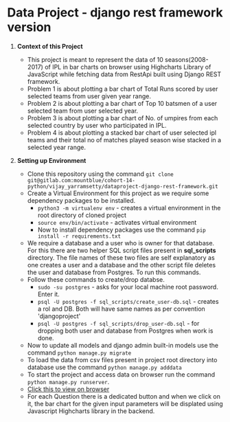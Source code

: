 # Data Project - django rest framework version

1. **Context of this Project**
   * This project is meant to represent the data of 10 seasons(2008-2017) of IPL in bar charts on browser using Highcharts Library of JavaScript while fetching data from RestApi built using Django REST framework.
   * Problem 1 is about plotting a bar chart of Total Runs scored by user selected teams from user given year range.
   * Problem 2 is about plotting a bar chart of Top 10 batsmen of a user selected team from user selected year.
   * Problem 3 is about plotting a bar chart of No. of umpires from each selected country by user who participated in IPL. 
   * Problem 4 is about plotting a stacked bar chart of user selected ipl teams and their total no of matches played season wise stacked in a selected year range.

2. **Setting up Environment**
    * Clone this repository using the command `git clone git@gitlab.com:mountblue/cohort-14-python/vijay_yarramsetty/dataproject-django-rest-framework.git`
    * Create a Virtual Environment for this project as we require some dependency packages to be installed.
      * `python3 -m virtualenv env` - creates a virtual environment in the root directory of cloned project
      * `source env/bin/activate` - activates virtual environment
      * Now to install dependency packages use the command `pip install -r requirements.txt`
    * We require a database and a user who is owner for that database. For this there are two helper SQL script files present in **sql_scripts** directory. The file names of these two files are self explanatory as one creates a user and a database and the other script file deletes the user and database from Postgres. To run this commands.
    * Follow these commands to create/drop databse.
      * `sudo -su postgres` - asks for your local machine root password. Enter it.
      * `psql -U postgres -f sql_scripts/create_user-db.sql` - creates a rol and DB. Both will have same names as per convention 'djangoproject'
      * `psql -U postgres -f sql_scripts/drop_user-db.sql` - for dropping both user and database from Postgres when work is done.
    * Now to update all models and django admin built-in models use the command `python manage.py migrate`
    * To load the data from csv files present in project root directory into database use the command `python manage.py adddata`
    * To start the project and access data on browser run the command `python manage.py runserver`. 
    * [Click this to view on browser](http://127.0.0.1:8000)
    * For each Question there is a dedicated button and when we click on it, the bar chart for the given input parameters will be displated using Javascript Highcharts library in the backend.
